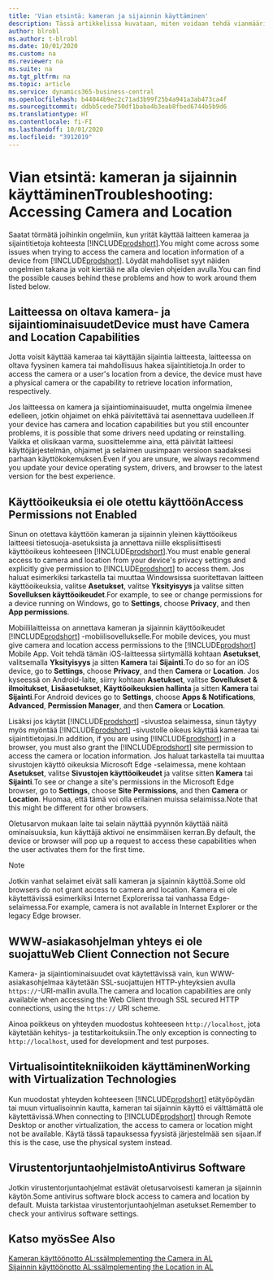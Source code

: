 ```yaml
---
title: 'Vian etsintä: kameran ja sijainnin käyttäminen'
description: Tässä artikkelissa kuvataan, miten voidaan tehdä vianmääritys kameran ja sijaintitietojen käyttämiseen Business Centralin avulla.
author: blrobl
ms.author: t-blrobl
ms.date: 10/01/2020
ms.custom: na
ms.reviewer: na
ms.suite: na
ms.tgt_pltfrm: na
ms.topic: article
ms.service: dynamics365-business-central
ms.openlocfilehash: b44044b9ec2c71ad3b99f25b4a941a3ab473ca4f
ms.sourcegitcommit: ddbb5cede750df1baba4b3eab8fbed6744b5b9d6
ms.translationtype: HT
ms.contentlocale: fi-FI
ms.lasthandoff: 10/01/2020
ms.locfileid: "3912019"
---
```

# <a name="troubleshooting-accessing-camera-and-location"></a><span data-ttu-id="386e9-103">Vian etsintä: kameran ja sijainnin käyttäminen</span><span class="sxs-lookup"><span data-stu-id="386e9-103">Troubleshooting: Accessing Camera and Location</span></span>

<span data-ttu-id="386e9-104">Saatat törmätä joihinkin ongelmiin, kun yrität käyttää laitteen kameraa ja sijaintitietoja kohteesta [!INCLUDE[prodshort](includes/prodshort.md)].</span><span class="sxs-lookup"><span data-stu-id="386e9-104">You might come across some issues when trying to access the camera and location information of a device from [!INCLUDE[prodshort](includes/prodshort.md)].</span></span> <span data-ttu-id="386e9-105">Löydät mahdolliset syyt näiden ongelmien takana ja voit kiertää ne alla olevien ohjeiden avulla.</span><span class="sxs-lookup"><span data-stu-id="386e9-105">You can find the possible causes behind these problems and how to work around them listed below.</span></span>

## <a name="device-must-have-camera-and-location-capabilities"></a><span data-ttu-id="386e9-106">Laitteessa on oltava kamera- ja sijaintiominaisuudet</span><span class="sxs-lookup"><span data-stu-id="386e9-106">Device must have Camera and Location Capabilities</span></span>

<span data-ttu-id="386e9-107">Jotta voisit käyttää kameraa tai käyttäjän sijaintia laitteesta, laitteessa on oltava fyysinen kamera tai mahdollisuus hakea sijaintitietoja.</span><span class="sxs-lookup"><span data-stu-id="386e9-107">In order to access the camera or a user's location from a device, the device must have a physical camera or the capability to retrieve location information, respectively.</span></span>

<span data-ttu-id="386e9-108">Jos laitteessa on kamera ja sijaintiominaisuudet, mutta ongelmia ilmenee edelleen, jotkin ohjaimet on ehkä päivitettävä tai asennettava uudelleen.</span><span class="sxs-lookup"><span data-stu-id="386e9-108">If your device has camera and location capabilities but you still encounter problems, it is possible that some drivers need updating or reinstalling.</span></span> <span data-ttu-id="386e9-109">Vaikka et olisikaan varma, suosittelemme aina, että päivität laitteesi käyttöjärjestelmän, ohjaimet ja selaimen uusimpaan versioon saadaksesi parhaan käyttökokemuksen.</span><span class="sxs-lookup"><span data-stu-id="386e9-109">Even if you are unsure, we always recommend you update your device operating system, drivers, and browser to the latest version for the best experience.</span></span>

## <a name="access-permissions-not-enabled"></a><span data-ttu-id="386e9-110">Käyttöoikeuksia ei ole otettu käyttöön</span><span class="sxs-lookup"><span data-stu-id="386e9-110">Access Permissions not Enabled</span></span>

<span data-ttu-id="386e9-111">Sinun on otettava käyttöön kameran ja sijainnin yleinen käyttöoikeus laitteesi tietosuoja-asetuksista ja annettava niille eksplisiittisesti käyttöoikeus kohteeseen [!INCLUDE[prodshort](includes/prodshort.md)].</span><span class="sxs-lookup"><span data-stu-id="386e9-111">You must enable general access to camera and location from your device's privacy settings and explicitly give permission to  [!INCLUDE[prodshort](includes/prodshort.md)] to access them.</span></span> <span data-ttu-id="386e9-112">Jos haluat esimerkiksi tarkastella tai muuttaa Windowsissa suoritettavan laitteen käyttöoikeuksia, valitse **Asetukset**, valitse **Yksityisyys** ja valitse sitten **Sovelluksen käyttöoikeudet**.</span><span class="sxs-lookup"><span data-stu-id="386e9-112">For example, to see or change permissions for a device running on Windows, go to **Settings**, choose **Privacy**, and then **App permissions**.</span></span> 

<span data-ttu-id="386e9-113">Mobiililaitteissa on annettava kameran ja sijainnin käyttöoikeudet [!INCLUDE[prodshort](includes/prodshort.md)] -mobiilisovellukselle.</span><span class="sxs-lookup"><span data-stu-id="386e9-113">For mobile devices, you must give camera and location access permissions to the [!INCLUDE[prodshort](includes/prodshort.md)] Mobile App.</span></span> <span data-ttu-id="386e9-114">Voit tehdä tämän iOS-laitteessa siirtymällä kohtaan **Asetukset**, valitsemalla **Yksityisyys** ja sitten **Kamera** tai **Sijainti**.</span><span class="sxs-lookup"><span data-stu-id="386e9-114">To do so for an iOS device, go to **Settings**, choose **Privacy**, and then **Camera** or **Location**.</span></span> <span data-ttu-id="386e9-115">Jos kyseessä on Android-laite, siirry kohtaan **Asetukset**, valitse **Sovellukset & ilmoitukset**, **Lisäasetukset**, **Käyttöoikeuksien hallinta** ja sitten **Kamera** tai **Sijainti**.</span><span class="sxs-lookup"><span data-stu-id="386e9-115">For Android devices go to **Settings**, choose **Apps & Notifications**, **Advanced**, **Permission Manager**, and then **Camera** or **Location**.</span></span>

<span data-ttu-id="386e9-116">Lisäksi jos käytät [!INCLUDE[prodshort](includes/prodshort.md)] -sivustoa selaimessa, sinun täytyy myös myöntää [!INCLUDE[prodshort](includes/prodshort.md)] -sivustolle oikeus käyttää kameraa tai sijaintitietojasi.</span><span class="sxs-lookup"><span data-stu-id="386e9-116">In addition, if you are using [!INCLUDE[prodshort](includes/prodshort.md)] in a browser, you must also grant the [!INCLUDE[prodshort](includes/prodshort.md)] site permission to access the camera or location information.</span></span> <span data-ttu-id="386e9-117">Jos haluat tarkastella tai muuttaa sivustojen käyttö oikeuksia Microsoft Edge -selaimessa, mene kohtaan **Asetukset**, valitse **Sivustojen käyttöoikeudet** ja valitse sitten **Kamera** tai **Sijainti**.</span><span class="sxs-lookup"><span data-stu-id="386e9-117">To see or change a site's permissions in the Microsoft Edge browser, go to **Settings**, choose **Site Permissions**, and then **Camera** or **Location**.</span></span> <span data-ttu-id="386e9-118">Huomaa, että tämä voi olla erilainen muissa selaimissa.</span><span class="sxs-lookup"><span data-stu-id="386e9-118">Note that this might be different for other browsers.</span></span>

<span data-ttu-id="386e9-119">Oletusarvon mukaan laite tai selain näyttää pyynnön käyttää näitä ominaisuuksia, kun käyttäjä aktivoi ne ensimmäisen kerran.</span><span class="sxs-lookup"><span data-stu-id="386e9-119">By default, the device or browser will pop up a request to access these capabilities when the user activates them for the first time.</span></span>

> [!NOTE]  
> <span data-ttu-id="386e9-120">Jotkin vanhat selaimet eivät salli kameran ja sijainnin käyttöä.</span><span class="sxs-lookup"><span data-stu-id="386e9-120">Some old browsers do not grant access to camera and location.</span></span> <span data-ttu-id="386e9-121">Kamera ei ole käytettävissä esimerkiksi Internet Explorerissa tai vanhassa Edge-selaimessa.</span><span class="sxs-lookup"><span data-stu-id="386e9-121">For example, camera is not available in Internet Explorer or the legacy Edge browser.</span></span>

## <a name="web-client-connection-not-secure"></a><span data-ttu-id="386e9-122">WWW-asiakasohjelman yhteys ei ole suojattu</span><span class="sxs-lookup"><span data-stu-id="386e9-122">Web Client Connection not Secure</span></span>

<span data-ttu-id="386e9-123">Kamera- ja sijaintiominaisuudet ovat käytettävissä vain, kun WWW-asiakasohjelmaa käytetään SSL-suojattujen HTTP-yhteyksien avulla `https://`-URI-mallin avulla.</span><span class="sxs-lookup"><span data-stu-id="386e9-123">The camera and location capabilities are only available when accessing the Web Client through SSL secured HTTP connections, using the `https://` URI scheme.</span></span> 

<span data-ttu-id="386e9-124">Ainoa poikkeus on yhteyden muodostus kohteeseen `http://localhost`, jota käytetään kehitys- ja testitarkoituksiin.</span><span class="sxs-lookup"><span data-stu-id="386e9-124">The only exception is connecting to `http://localhost`, used for development and test purposes.</span></span>


## <a name="working-with-virtualization-technologies"></a><span data-ttu-id="386e9-125">Virtualisointitekniikoiden käyttäminen</span><span class="sxs-lookup"><span data-stu-id="386e9-125">Working with Virtualization Technologies</span></span>

<span data-ttu-id="386e9-126">Kun muodostat yhteyden kohteeseen [!INCLUDE[prodshort](includes/prodshort.md)] etätyöpöydän tai muun virtualisoinnin kautta, kameran tai sijainnin käyttö ei välttämättä ole käytettävissä.</span><span class="sxs-lookup"><span data-stu-id="386e9-126">When connecting to [!INCLUDE[prodshort](includes/prodshort.md)] through Remote Desktop or another virtualization, the access to camera or location might not be available.</span></span> <span data-ttu-id="386e9-127">Käytä tässä tapauksessa fyysistä järjestelmää sen sijaan.</span><span class="sxs-lookup"><span data-stu-id="386e9-127">If this is the case, use the physical system instead.</span></span>

## <a name="antivirus-software"></a><span data-ttu-id="386e9-128">Virustentorjuntaohjelmisto</span><span class="sxs-lookup"><span data-stu-id="386e9-128">Antivirus Software</span></span>
<span data-ttu-id="386e9-129">Jotkin virustentorjuntaohjelmat estävät oletusarvoisesti kameran ja sijainnin käytön.</span><span class="sxs-lookup"><span data-stu-id="386e9-129">Some antivirus software block access to camera and location by default.</span></span> <span data-ttu-id="386e9-130">Muista tarkistaa virustentorjuntaohjelman asetukset.</span><span class="sxs-lookup"><span data-stu-id="386e9-130">Remember to check your antivirus software settings.</span></span>

## <a name="see-also"></a><span data-ttu-id="386e9-131">Katso myös</span><span class="sxs-lookup"><span data-stu-id="386e9-131">See Also</span></span>
[<span data-ttu-id="386e9-132">Kameran käyttöönotto AL:ssä</span><span class="sxs-lookup"><span data-stu-id="386e9-132">Implementing the Camera in AL</span></span>](/dynamics365/business-central/dev-itpro/developer/devenv-implement-camera-al)  
[<span data-ttu-id="386e9-133">Sijainnin käyttöönotto AL:ssä</span><span class="sxs-lookup"><span data-stu-id="386e9-133">Implementing the Location in AL</span></span>](/dynamics365/business-central/dev-itpro/developer/devenv-implement-location-al)
